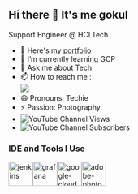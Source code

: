 ## Hi there 👋 It's me gokul

Support Engineer @ HCLTech
- 🔭 Here's my [portfolio](https://github.com/Gokulayyappan)                                                 
- 🌱 I’m currently learning GCP
- 💬 Ask me about Tech
- 📫 How to reach me :
<br /> [<img src="https://img.shields.io/badge/LinkedIn-0077B5?style=for-the-badge&logo=linkedin&logoColor=white" />](https://www.linkedin.com/in//gokul-ayyappan-909b04202/)
- 😄 Pronouns: Techie
- ⚡ Passion: Photography.
- ![YouTube Channel Views](https://img.shields.io/youtube/channel/views/UC5ihGlKM7Ho3KuvXcI0F1Gw)
- ![YouTube Channel Subscribers](https://img.shields.io/youtube/channel/subscribers/UC5ihGlKM7Ho3KuvXcI0F1Gw)

### IDE and Tools I Use
<img width="48" height="48" src="https://img.icons8.com/color/48/jenkins.png" alt="jenkins"/><img width="48" height="48" src="https://img.icons8.com/fluency/48/grafana.png" alt="grafana"/><img width="48" height="48" src="https://img.icons8.com/fluency/48/google-cloud.png" alt="google-cloud"/><img width="48" height="48" src="https://img.icons8.com/color/48/adobe-photoshop.png" alt="adobe-photoshop"/>
